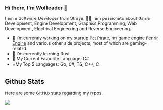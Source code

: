 ### Hi there, I'm Wolfleader 👋

I am a Software Developer from Straya. 🦘🐨
I am passionate about Game Development, Engine Development, Graphics Programming, Web Development, Electrical Engineering and Reverse Engineering.

- 🔭 I’m currently working on my startup [Pot Pirate](https://www.potpirate.com.au/), my game engine [Fenrir Engine](https://github.com/Wolfleader101/FenrirEngine) and various other side projects, most of which are gaming-related.
- 🌱 I’m currently learning Rust 
- 🌟 My Current Favourite Language: C#
- ⭐My Top 5 Languages: Go, C#, TS, C++, C

## Github Stats

Here are some GitHub stats regarding my repos.

<a href="https://github.com/anuraghazra/github-readme-stats">
  <img align="center" src="https://github-readme-stats.vercel.app/api?username=wolfleader101&show_icons=true&count_private=true&theme=bear" />
</a>
